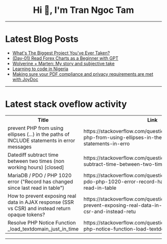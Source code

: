 <h1 align="center">Hi 👋, I'm Tran Ngoc Tam</h1>

---

# Latest Blog Posts 
<!-- BLOG-POST-LIST:START -->
- [What&#39;s The Biggest Project You&#39;ve Ever Taken?](https://dev.to/javanteb23/whats-the-biggest-project-youve-ever-taken-2od6)
- [&lpar;Day-01&rpar; Read Forex Charts as a Beginner with GPT](https://dev.to/t2s/day-01-read-forex-charts-as-a-beginner-with-gpt-29o2)
- [Wolverine + Marten: My story and subjective take](https://dev.to/manhhungtran/wolverine-marten-my-story-and-subjective-take-1mj3)
- [Learning to code in Nigeria](https://dev.to/inioluwa_ayodeji_310ffe27/learning-to-code-in-nigeria-2kna)
- [Making sure your PDF compliance and privacy requirements are met with JoyDoc](https://dev.to/joyfill/making-sure-your-pdf-compliance-and-privacy-requirements-are-met-with-joydoc-349h)
<!-- BLOG-POST-LIST:END -->

---

# Latest stack oveflow activity
<table>
  <tr><th>Title</th><th>Link</th></tr>
  <!-- STACKOVERFLOW:START --><tr><td>prevent PHP from using ellipses &lpar;...&rpar; in the paths of INCLUDE statements in error messages</td><td>https://stackoverflow.com/questions/79767825/prevent-php-from-using-ellipses-in-the-paths-of-include-statements-in-erro</td></tr><tr><td>Datediff subtract time between two times &lpar;non working hours&rpar; [closed]</td><td>https://stackoverflow.com/questions/79767098/datediff-subtract-time-between-two-times-non-working-hours</td></tr><tr><td>MariaDB / PDO / PHP 1020 error &lpar;&quot;Record has changed since last read in table&quot;&rpar;</td><td>https://stackoverflow.com/questions/79767034/mariadb-pdo-php-1020-error-record-has-changed-since-last-read-in-table</td></tr><tr><td>How to prevent exposing real data in AJAX response &lpar;SSR vs CSR&rpar; and instead return opaque tokens?</td><td>https://stackoverflow.com/questions/79766981/how-to-prevent-exposing-real-data-in-ajax-response-ssr-vs-csr-and-instead-retu</td></tr><tr><td>Resolve PHP Notice Function _load_textdomain_just_in_time</td><td>https://stackoverflow.com/questions/79766951/resolve-php-notice-function-load-textdomain-just-in-time</td></tr><!-- STACKOVERFLOW:END -->
</table>

---


